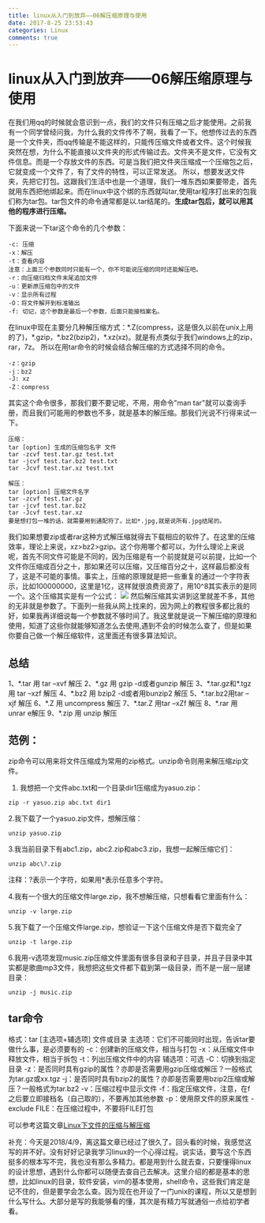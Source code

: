 ```yaml
---
title: linux从入门到放弃——06解压缩原理与使用
date: 2017-8-25 23:53:43
categories: Linux
comments: true
---
```


# linux从入门到放弃——06解压缩原理与使用

在我们用qq的时候就会意识到一点，我们的文件只有压缩之后才能使用。之前我有一个同学曾经问我，为什么我的文件传不了啊，我看了一下。他想传过去的东西是一个文件夹，而qq传输是不能这样的，只能传压缩文件或者文件。这个时候我突然在想，为什么不能直接以文件夹的形式传输过去。文件夹不是文件，它没有文件信息。而是一个存放文件的东西。可是当我们把文件夹压缩成一个压缩包之后，它就变成一个文件了，有了文件的特性，可以正常发送。 所以，想要发送文件夹，先把它打包。这跟我们生活中也是一个道理，我们一堆东西如果要带走，首先就用东西把他绑起来。而在linux中这个绑的东西就叫tar,使用tar程序打出来的包我们称为tar包。tar包文件的命令通常都是以.tar结尾的。**生成tar包后，就可以用其他的程序进行压缩。**

下面来说一下tar这个命令的几个参数：
```
-c: 压缩
-x：解压
-t：查看内容
注意：上面三个参数同时只能有一个，你不可能说压缩的同时还能解压吧。
-r：向压缩归档文件末尾追加文件
-u：更新原压缩包中的文件
-v：显示所有过程
-O：将文件解开到标准输出
-f: 切记，这个参数是最后一个参数，后面只能接档案名。
```
在linux中现在主要分几种解压缩方式：\*.Z(compress，这是很久以前在unix上用的了)，\*.gzip，\*.bz2(bzip2)，\*.xz(xz)。就是有点类似于我们windows上的zip，rar，7z。
所以在用tar命令的时候会结合解压缩的方式选择不同的命令。
```
-z：gzip
-j：bz2
-J: xz
-Z：compress
```
其实这个命令很多，那我们要不要记呢，不用，用命令"man tar"就可以查询手册，而且我们可能用的参数也不多，就是基本的解压缩。那我们光说不行得来试一下。
```
压缩：
tar [option] 生成的压缩包名字 文件
tar -zcvf test.tar.gz test.txt
tar -jcvf test.tar.bz2 test.txt
tar -Jcvf test.tar.xz test.txt

解压：
tar [option] 压缩文件名字
tar -zcvf test.tar.gz 
tar -jcvf test.tar.bz2 
tar -Jcvf test.tar.xz 
要是想打包一堆的话，就需要用到通配符了。比如*.jpg,就是说所有.jpg结尾的。

```
我们如果想要zip或者rar这种方式解压缩就得去下载相应的软件了。在这里的压缩效率，理论上来说，xz>bz2>gzip。这个你用哪个都可以，为什么理论上来说呢，首先不同文件可能是不同的，因为压缩是有一个前提就是可以前提，比如一个文件你压缩成百分之十，那如果还可以压缩，又压缩百分之十，这样最后都没有了，这是不可能的事情。事实上，压缩的原理就是把一些重复的通过一个字符表示，比如100000000，这里是1亿，这样就很浪费资源了，用10^8其实表示的是同一个。这个压缩其实是有一个公式：
![](images/linux/yasuo.png)
然后解压缩其实讲到这里就差不多，其他的无非就是参数了。下面列一些我从网上找来的，因为网上的教程很多都比我的好，如果我再详细说每一个参数就不够时间了。我这里就是说一下解压缩的原理和使用，知道了这些你就能够知道怎么去使用,遇到不会的时候怎么查了，但是如果你要自己做一个解压缩软件，这里面还有很多算法知识。

## 总结 
1、\*.tar 用 tar –xvf 解压 
2、\*.gz 用 gzip -d或者gunzip 解压 
3、\*.tar.gz和\*.tgz 用 tar –xzf 解压 
4、\*.bz2 用 bzip2 -d或者用bunzip2 解压 
5、\*.tar.bz2用tar –xjf 解压 
6、\*.Z 用 uncompress 解压 
7、\*.tar.Z 用tar –xZf 解压 
8、\*.rar 用 unrar e解压 
9、\*.zip 用 unzip 解压

## 范例：

zip命令可以用来将文件压缩成为常用的zip格式。unzip命令则用来解压缩zip文件。

1. 我想把一个文件abc.txt和一个目录dir1压缩成为yasuo.zip：
```
zip -r yasuo.zip abc.txt dir1
```
2.我下载了一个yasuo.zip文件，想解压缩：
```
unzip yasuo.zip
```
3.我当前目录下有abc1.zip，abc2.zip和abc3.zip，我想一起解压缩它们：
```
unzip abc\?.zip
```
注释：?表示一个字符，如果用*表示任意多个字符。

4.我有一个很大的压缩文件large.zip，我不想解压缩，只想看看它里面有什么：
```
unzip -v large.zip
```
5.我下载了一个压缩文件large.zip，想验证一下这个压缩文件是否下载完全了
```
unzip -t large.zip
```
6.我用-v选项发现music.zip压缩文件里面有很多目录和子目录，并且子目录中其实都是歌曲mp3文件，我想把这些文件都下载到第一级目录，而不是一层一层建目录：
```
unzip -j music.zip
```

## tar命令
格式：tar [主选项+辅选项] 文件或目录
主选项：它们不可能同时出现，告诉tar要做什么事，是必须要有的
-c：创建新的压缩文件，相当与打包
-x：从压缩文件中释放文件，相当于拆包
-t：列出压缩文件中的内容
辅选项：可选
-C：切换到指定目录
-z：是否同时具有gzip的属性？亦即是否需要用gzip压缩或解压？一般格式为tar.gz或xx.tgz
-j：是否同时具有bzip2的属性？亦即是否需要用bzip2压缩或解压？一般格式为tar.bz2
-v：压缩过程中显示文件
-f：指定压缩文件，注意，在f之后要立即接档名（自己取的），不要再加其他参数
-p：使用原文件的原来属性
-exclude FILE：在压缩过程中，不要将FILE打包

可以参考这篇文章[Linux下文件的压缩与解压缩](https://www.biaodianfu.com/linux-yasuo.html)

补充：今天是2018/4/9，离这篇文章已经过了很久了。回头看的时候，我感觉这写的并不好。没有好好记录我学习linux的一个心得过程。说实话，要写这个东西挺多的根本写不完，我也没有那么多精力。都是用到什么就去查，只要懂得linux的设计思想，遇到什么你都可以随便去查自己去解决。这里介绍的都是基本的思想，比如linux的目录，软件安装，vim的基本使用，shell命令，这些我们肯定是记不住的，但是要学会怎么查。因为现在也开设了一门unix的课程，所以又是想到什么写什么。大部分是写的我能够看的懂，其次是有精力写就通俗一点给初学者看。

